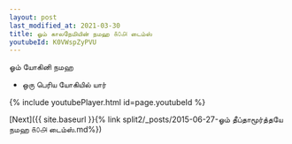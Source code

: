 ```yaml
---
layout: post
last_modified_at: 2021-03-30
title: ஓம் காலநேமியின் நமஹ ௧௦௮ டைம்ஸ்
youtubeId: K0VWspZyPVU
---
```

 
 
 ஓம் யோகினி நமஹ  
 
 -  ஒரு பெரிய யோகியில் யார் 
 
  
 
  
 
 
 
 
 
 


{% include youtubePlayer.html id=page.youtubeId %}
 
[Next]({{ site.baseurl }}{% link  split2/_posts/2015-06-27-ஓம் தீப்தாமூர்த்தயே நமஹ ௧௦௮ டைம்ஸ்.md%})
 
